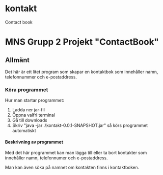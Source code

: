 # kontakt
Contact book


# MNS Grupp 2 Projekt "ContactBook"

## Allmänt

Det här är ett litet program som skapar en kontaktbok som innehåller namn, telefonnummer och e-postaddress.

### Köra programmet

Hur man startar programmet:
1. Ladda ner jar-fil
2. Öppna valfri terminal
3. Gå till downloads 
4. Skriv "java -jar .\kontakt-0.0.1-SNAPSHOT.jar" så körs programmet automatiskt

#### Beskrivning av programmet

Med det här programmet kan man lägga till eller ta bort kontakter som innehåller namn, telefonnumer och e-postaddress.

Man kan även söka på namnet om kontakten finns i kontaktboken.

